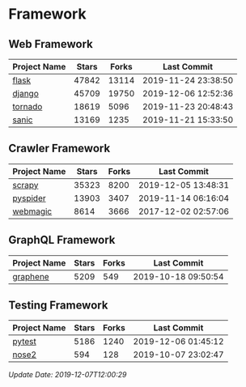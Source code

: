 # Framework

## Web Framework

| Project Name | Stars | Forks | Last Commit |
| ------------ | ----- | ----- | ----------- |
| [flask](https://github.com/pallets/flask) | 47842 | 13114 | 2019-11-24 23:38:50 |
| [django](https://github.com/django/django) | 45709 | 19750 | 2019-12-06 12:52:36 |
| [tornado](https://github.com/tornadoweb/tornado) | 18619 | 5096 | 2019-11-23 20:48:43 |
| [sanic](https://github.com/huge-success/sanic) | 13169 | 1235 | 2019-11-21 15:33:50 |

## Crawler Framework

| Project Name | Stars | Forks | Last Commit |
| ------------ | ----- | ----- | ----------- |
| [scrapy](https://github.com/scrapy/scrapy) | 35323 | 8200 | 2019-12-05 13:48:31 |
| [pyspider](https://github.com/binux/pyspider) | 13903 | 3407 | 2019-11-14 06:16:04 |
| [webmagic](https://github.com/code4craft/webmagic) | 8614 | 3666 | 2017-12-02 02:57:06 |

## GraphQL Framework

| Project Name | Stars | Forks | Last Commit |
| ------------ | ----- | ----- | ----------- |
| [graphene](https://github.com/graphql-python/graphene) | 5209 | 549 | 2019-10-18 09:50:54 |

## Testing Framework

| Project Name | Stars | Forks | Last Commit |
| ------------ | ----- | ----- | ----------- |
| [pytest](https://github.com/pytest-dev/pytest) | 5186 | 1240 | 2019-12-06 01:45:12 |
| [nose2](https://github.com/nose-devs/nose2) | 594 | 128 | 2019-10-07 23:02:47 |

*Update Date: 2019-12-07T12:00:29*